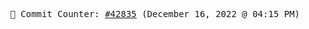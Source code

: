 <p align="center">
    <samp>
        📮 Commit Counter: <a href="https://github.com/Javascript-void0/Javascript-void0/commits/main">#42835</a> (December 16, 2022 @ 04:15 PM)
    </samp>
</p>